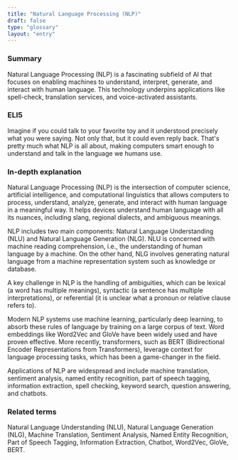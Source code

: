 ```yaml
---
title: "Natural Language Processing (NLP)"
draft: false
type: "glossary"
layout: "entry"
---
```


### Summary
Natural Language Processing (NLP) is a fascinating subfield of AI that focuses on enabling machines to understand, interpret, generate, and interact with human language. This technology underpins applications like spell-check, translation services, and voice-activated assistants.

### ELI5
Imagine if you could talk to your favorite toy and it understood precisely what you were saying. Not only that, but it could even reply back. That's pretty much what NLP is all about, making computers smart enough to understand and talk in the language we humans use.

### In-depth explanation
Natural Language Processing (NLP) is the intersection of computer science, artificial intelligence, and computational linguistics that allows computers to process, understand, analyze, generate, and interact with human language in a meaningful way. It helps devices understand human language with all its nuances, including slang, regional dialects, and ambiguous meanings. 

NLP includes two main components: Natural Language Understanding (NLU) and Natural Language Generation (NLG). NLU is concerned with machine reading comprehension, i.e., the understanding of human language by a machine. On the other hand, NLG involves generating natural language from a machine representation system such as knowledge or database.

A key challenge in NLP is the handling of ambiguities, which can be lexical (a word has multiple meanings), syntactic (a sentence has multiple interpretations), or referential (it is unclear what a pronoun or relative clause refers to).

Modern NLP systems use machine learning, particularly deep learning, to absorb these rules of language by training on a large corpus of text. Word embeddings like Word2Vec and GloVe have been widely used and have proven effective. More recently, transformers, such as BERT (Bidirectional Encoder Representations from Transformers), leverage context for language processing tasks, which has been a game-changer in the field.

Applications of NLP are widespread and include machine translation, sentiment analysis, named entity recognition, part of speech tagging, information extraction, spell checking, keyword search, question answering, and chatbots.

### Related terms
Natural Language Understanding (NLU), Natural Language Generation (NLG), Machine Translation, Sentiment Analysis, Named Entity Recognition, Part of Speech Tagging, Information Extraction, Chatbot, Word2Vec, GloVe, BERT.

